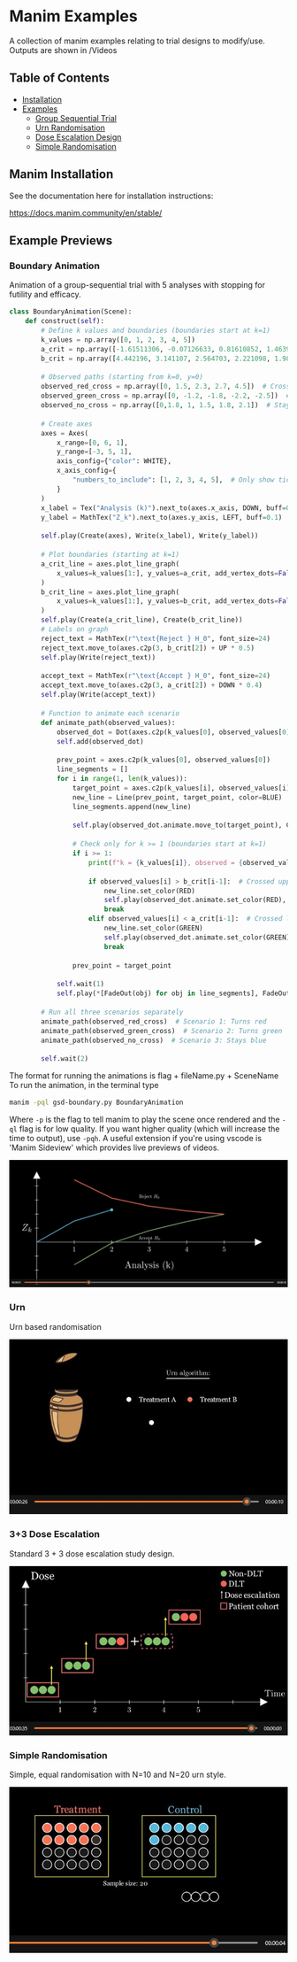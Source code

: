 # Manim Examples

A collection of manim examples relating to trial designs to modify/use. Outputs are shown in /Videos

## Table of Contents

* [Installation](#Manim-Installation)
* [Examples](#Example-Previews)
    * [Group Sequential Trial](#Boundary-Animation)
    * [Urn Randomisation](#urn)
    * [Dose Escalation Design](#33-dose-escalation)
    * [Simple Randomisation](#simple-randomisation)
## Manim Installation

See the documentation here for installation instructions:

https://docs.manim.community/en/stable/


## Example Previews

### Boundary Animation

Animation of a group-sequential trial with 5 analyses with stopping for futility and efficacy.

```python
class BoundaryAnimation(Scene):
    def construct(self):
        # Define k values and boundaries (boundaries start at k=1)
        k_values = np.array([0, 1, 2, 3, 4, 5])
        a_crit = np.array([-1.61511306, -0.07126633, 0.81610852, 1.46393433, 1.986610])  # No k=0 boundary
        b_crit = np.array([4.442196, 3.141107, 2.564703, 2.221098, 1.986610])  # No k=0 boundary

        # Observed paths (starting from k=0, y=0)
        observed_red_cross = np.array([0, 1.5, 2.3, 2.7, 4.5])  # Crosses upper boundary
        observed_green_cross = np.array([0, -1.2, -1.8, -2.2, -2.5])  # Crosses lower boundary
        observed_no_cross = np.array([0,1.8, 1, 1.5, 1.8, 2.1])  # Stays within bounds

        # Create axes
        axes = Axes(
            x_range=[0, 6, 1],
            y_range=[-3, 5, 1],
            axis_config={"color": WHITE},
            x_axis_config={
                "numbers_to_include": [1, 2, 3, 4, 5],  # Only show ticks for x values from 1 to 5
            }
        )
        x_label = Tex("Analysis (k)").next_to(axes.x_axis, DOWN, buff=0.5)
        y_label = MathTex("Z_k").next_to(axes.y_axis, LEFT, buff=0.1)
        
        self.play(Create(axes), Write(x_label), Write(y_label))

        # Plot boundaries (starting at k=1)
        a_crit_line = axes.plot_line_graph(
            x_values=k_values[1:], y_values=a_crit, add_vertex_dots=False, line_color=GREEN, stroke_width=4
        )
        b_crit_line = axes.plot_line_graph(
            x_values=k_values[1:], y_values=b_crit, add_vertex_dots=False, line_color=RED, stroke_width=4
        )
        self.play(Create(a_crit_line), Create(b_crit_line))
        # Labels on graph
        reject_text = MathTex(r"\text{Reject } H_0", font_size=24)
        reject_text.move_to(axes.c2p(3, b_crit[2]) + UP * 0.5)
        self.play(Write(reject_text))

        accept_text = MathTex(r"\text{Accept } H_0", font_size=24)
        accept_text.move_to(axes.c2p(3, a_crit[2]) + DOWN * 0.4)
        self.play(Write(accept_text))

        # Function to animate each scenario
        def animate_path(observed_values):
            observed_dot = Dot(axes.c2p(k_values[0], observed_values[0]), color=BLUE)
            self.add(observed_dot)

            prev_point = axes.c2p(k_values[0], observed_values[0])
            line_segments = []
            for i in range(1, len(k_values)):
                target_point = axes.c2p(k_values[i], observed_values[i])
                new_line = Line(prev_point, target_point, color=BLUE)
                line_segments.append(new_line)

                self.play(observed_dot.animate.move_to(target_point), Create(new_line), run_time=1)

                # Check only for k >= 1 (boundaries start at k=1)
                if i >= 1:
                    print(f"k = {k_values[i]}, observed = {observed_values[i]}, a_crit = {a_crit[i-1]}, b_crit = {b_crit[i-1]}")

                    if observed_values[i] > b_crit[i-1]:  # Crossed upper boundary
                        new_line.set_color(RED)
                        self.play(observed_dot.animate.set_color(RED), new_line.animate.set_color(RED), run_time=0.5)
                        break
                    elif observed_values[i] < a_crit[i-1]:  # Crossed lower boundary
                        new_line.set_color(GREEN)
                        self.play(observed_dot.animate.set_color(GREEN), new_line.animate.set_color(GREEN), run_time=0.5)
                        break

                prev_point = target_point

            self.wait(1)
            self.play(*[FadeOut(obj) for obj in line_segments], FadeOut(observed_dot))

        # Run all three scenarios separately
        animate_path(observed_red_cross)  # Scenario 1: Turns red
        animate_path(observed_green_cross)  # Scenario 2: Turns green
        animate_path(observed_no_cross)  # Scenario 3: Stays blue

        self.wait(2)
```

The format for running the animations is flag + fileName.py + SceneName
To run the animation, in the terminal type

```bash
manim -pql gsd-boundary.py BoundaryAnimation
```

Where `-p` is the flag to tell manim to play the scene once rendered and the `-ql` flag is for low quality. If you want higher quality (which will increase the time to output), use `-pqh`. A useful extension if you're using vscode is 'Manim Sideview' which provides live previews of videos.

[![Watch the video](Images/Boundary_example.JPG)](https://cgvoller.github.io/videos/BoundaryAnimation.mp4)


### Urn

Urn based randomisation

[![Watch the video](Images/Urn.JPG)](https://cgvoller.github.io/videos/DrawUrn.mp4)

### 3+3 Dose Escalation

Standard 3 + 3 dose escalation study design.

[![Watch the video](Images/threeplusthreedoseesc.JPG)](https://cgvoller.github.io/videos/ThreePlusThree.mp4)

### Simple Randomisation

Simple, equal randomisation with N=10 and N=20 urn style.

[![Watch the video](Images/simple_randomisation.JPG)](https://cgvoller.github.io/videos/SimpleRandomisation.mp4)
